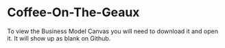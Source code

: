 # Coffee-On-The-Geaux
To view the Business Model Canvas you will need to download it and open it. It will show up as blank on Github.
